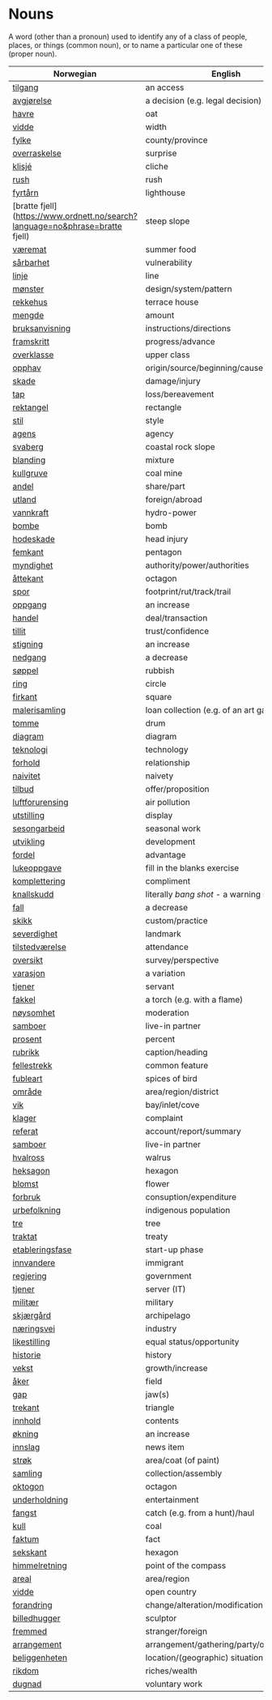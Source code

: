 # Nouns

A word (other than a pronoun) used to identify any of a class of people, places, or things (common noun), or to name a particular one of these (proper noun).

| Norwegian | English | Gender |
| --- | --- | --- |
| [tilgang](https://www.ordnett.no/search?language=no&phrase=tilgang) | an access | i |
| [avgjørelse](https://www.ordnett.no/search?language=no&phrase=avgjørelse) | a decision (e.g. legal decision) | m |
| [havre](https://www.ordnett.no/search?language=no&phrase=havre) | oat | m |
| [vidde](https://www.ordnett.no/search?language=no&phrase=vidde) | width | m/f |
| [fylke](https://www.ordnett.no/search?language=no&phrase=fylke) | county/province | i |
| [overraskelse](https://www.ordnett.no/search?language=no&phrase=overraskelse) | surprise | m |
| [klisjé](https://www.ordnett.no/search?language=no&phrase=klisjé) | cliche | m |
| [rush](https://www.ordnett.no/search?language=no&phrase=rush) | rush | i |
| [fyrtårn](https://www.ordnett.no/search?language=no&phrase=fyrtårn) | lighthouse | i |
| [bratte fjell](https://www.ordnett.no/search?language=no&phrase=bratte fjell) | steep slope | m |
| [væremat](https://www.ordnett.no/search?language=no&phrase=væremat) | summer food | m |
| [sårbarhet](https://www.ordnett.no/search?language=no&phrase=sårbarhet) | vulnerability | m |
| [linje](https://www.ordnett.no/search?language=no&phrase=linje) | line | m |
| [mønster](https://www.ordnett.no/search?language=no&phrase=mønster) | design/system/pattern | i |
| [rekkehus](https://www.ordnett.no/search?language=no&phrase=rekkehus) | terrace house | i |
| [mengde](https://www.ordnett.no/search?language=no&phrase=mengde) | amount | m |
| [bruksanvisning](https://www.ordnett.no/search?language=no&phrase=bruksanvisning) | instructions/directions | m |
| [framskritt](https://www.ordnett.no/search?language=no&phrase=framskritt) | progress/advance | i |
| [overklasse](https://www.ordnett.no/search?language=no&phrase=overklasse) | upper class | m |
| [opphav](https://www.ordnett.no/search?language=no&phrase=opphav) | origin/source/beginning/cause | i |
| [skade](https://www.ordnett.no/search?language=no&phrase=skade) | damage/injury | m |
| [tap](https://www.ordnett.no/search?language=no&phrase=tap) | loss/bereavement | i |
| [rektangel](https://www.ordnett.no/search?language=no&phrase=rektangel) | rectangle | i |
| [stil](https://www.ordnett.no/search?language=no&phrase=stil) | style | m |
| [agens](https://www.ordnett.no/search?language=no&phrase=agens) | agency | m |
| [svaberg](https://www.ordnett.no/search?language=no&phrase=svaberg) | coastal rock slope | i |
| [blanding](https://www.ordnett.no/search?language=no&phrase=blanding) | mixture | m |
| [kullgruve](https://www.ordnett.no/search?language=no&phrase=kullgruve) | coal mine | m |
| [andel](https://www.ordnett.no/search?language=no&phrase=andel) | share/part | m |
| [utland](https://www.ordnett.no/search?language=no&phrase=utland) | foreign/abroad | m |
| [vannkraft](https://www.ordnett.no/search?language=no&phrase=vannkraft) | hydro-power | m |
| [bombe](https://www.ordnett.no/search?language=no&phrase=bombe) | bomb | m |
| [hodeskade](https://www.ordnett.no/search?language=no&phrase=hodeskade) | head injury | m |
| [femkant](https://www.ordnett.no/search?language=no&phrase=femkant) | pentagon | m |
| [myndighet](https://www.ordnett.no/search?language=no&phrase=myndighet) | authority/power/authorities | m |
| [åttekant](https://www.ordnett.no/search?language=no&phrase=åttekant) | octagon | m |
| [spor](https://www.ordnett.no/search?language=no&phrase=spor) | footprint/rut/track/trail | i |
| [oppgang](https://www.ordnett.no/search?language=no&phrase=oppgang) | an increase | m |
| [handel](https://www.ordnett.no/search?language=no&phrase=handel) | deal/transaction | m |
| [tillit](https://www.ordnett.no/search?language=no&phrase=tillit) | trust/confidence | m |
| [stigning](https://www.ordnett.no/search?language=no&phrase=stigning) | an increase | m |
| [nedgang](https://www.ordnett.no/search?language=no&phrase=nedgang) | a decrease | m |
| [søppel](https://www.ordnett.no/search?language=no&phrase=søppel) | rubbish | i |
| [ring](https://www.ordnett.no/search?language=no&phrase=ring) | circle | m |
| [firkant](https://www.ordnett.no/search?language=no&phrase=firkant) | square | m |
| [malerisamling](https://www.ordnett.no/search?language=no&phrase=malerisamling) | loan collection (e.g. of an art gallery) | m |
| [tomme](https://www.ordnett.no/search?language=no&phrase=tomme) | drum | m |
| [diagram](https://www.ordnett.no/search?language=no&phrase=diagram) | diagram | i |
| [teknologi](https://www.ordnett.no/search?language=no&phrase=teknologi) | technology | m |
| [forhold](https://www.ordnett.no/search?language=no&phrase=forhold) | relationship | i |
| [naivitet](https://www.ordnett.no/search?language=no&phrase=naivitet) | naivety | m |
| [tilbud](https://www.ordnett.no/search?language=no&phrase=tilbud) | offer/proposition | i |
| [luftforurensing](https://www.ordnett.no/search?language=no&phrase=luftforurensing) | air pollution | m |
| [utstilling](https://www.ordnett.no/search?language=no&phrase=utstilling) | display | m |
| [sesongarbeid](https://www.ordnett.no/search?language=no&phrase=sesongarbeid) | seasonal work | i |
| [utvikling](https://www.ordnett.no/search?language=no&phrase=utvikling) | development | m |
| [fordel](https://www.ordnett.no/search?language=no&phrase=fordel) | advantage | m |
| [lukeoppgave](https://www.ordnett.no/search?language=no&phrase=lukeoppgave) | fill in the blanks exercise | m |
| [komplettering](https://www.ordnett.no/search?language=no&phrase=komplettering) | compliment | m |
| [knallskudd](https://www.ordnett.no/search?language=no&phrase=knallskudd) | literally _bang shot_ - a warning shot gun | i |
| [fall](https://www.ordnett.no/search?language=no&phrase=fall) | a decrease | i |
| [skikk](https://www.ordnett.no/search?language=no&phrase=skikk) | custom/practice | m |
| [severdighet](https://www.ordnett.no/search?language=no&phrase=severdighet) | landmark | m |
| [tilstedværelse](https://www.ordnett.no/search?language=no&phrase=tilstedværelse) | attendance | i |
| [oversikt](https://www.ordnett.no/search?language=no&phrase=oversikt) | survey/perspective | m |
| [varasjon](https://www.ordnett.no/search?language=no&phrase=varasjon) | a variation | m |
| [tjener](https://www.ordnett.no/search?language=no&phrase=tjener) | servant | m |
| [fakkel](https://www.ordnett.no/search?language=no&phrase=fakkel) | a torch (e.g. with a flame) | m |
| [nøysomhet](https://www.ordnett.no/search?language=no&phrase=nøysomhet) | moderation | m |
| [samboer](https://www.ordnett.no/search?language=no&phrase=samboer) | live-in partner | m |
| [prosent](https://www.ordnett.no/search?language=no&phrase=prosent) | percent | m |
| [rubrikk](https://www.ordnett.no/search?language=no&phrase=rubrikk) | caption/heading | m |
| [fellestrekk](https://www.ordnett.no/search?language=no&phrase=fellestrekk) | common feature | i |
| [fubleart](https://www.ordnett.no/search?language=no&phrase=fubleart) | spices of bird | m/f |
| [område](https://www.ordnett.no/search?language=no&phrase=område) | area/region/district | i |
| [vik](https://www.ordnett.no/search?language=no&phrase=vik) | bay/inlet/cove | m |
| [klager](https://www.ordnett.no/search?language=no&phrase=klager) | complaint | m |
| [referat](https://www.ordnett.no/search?language=no&phrase=referat) | account/report/summary | i |
| [samboer](https://www.ordnett.no/search?language=no&phrase=samboer) | live-in partner | m |
| [hvalross](https://www.ordnett.no/search?language=no&phrase=hvalross) | walrus | m |
| [heksagon](https://www.ordnett.no/search?language=no&phrase=heksagon) | hexagon | m |
| [blomst](https://www.ordnett.no/search?language=no&phrase=blomst) | flower | m |
| [forbruk](https://www.ordnett.no/search?language=no&phrase=forbruk) | consuption/expenditure | i |
| [urbefolkning](https://www.ordnett.no/search?language=no&phrase=urbefolkning) | indigenous population | m |
| [tre](https://www.ordnett.no/search?language=no&phrase=tre) | tree | i |
| [traktat](https://www.ordnett.no/search?language=no&phrase=traktat) | treaty | m |
| [etableringsfase](https://www.ordnett.no/search?language=no&phrase=etableringsfase) | start-up phase | m |
| [innvandere](https://www.ordnett.no/search?language=no&phrase=innvandere) | immigrant | m |
| [regjering](https://www.ordnett.no/search?language=no&phrase=regjering) | government | m |
| [tjener](https://www.ordnett.no/search?language=no&phrase=tjener) | server (IT) | m |
| [militær](https://www.ordnett.no/search?language=no&phrase=militær) | military | m |
| [skjærgård](https://www.ordnett.no/search?language=no&phrase=skjærgård) | archipelago | m |
| [næringsvei](https://www.ordnett.no/search?language=no&phrase=næringsvei) | industry | m |
| [likestilling](https://www.ordnett.no/search?language=no&phrase=likestilling) | equal status/opportunity | m |
| [historie](https://www.ordnett.no/search?language=no&phrase=historie) | history | m/f |
| [vekst](https://www.ordnett.no/search?language=no&phrase=vekst) | growth/increase | m |
| [åker](https://www.ordnett.no/search?language=no&phrase=åker) | field | m |
| [gap](https://www.ordnett.no/search?language=no&phrase=gap) | jaw(s) | m |
| [trekant](https://www.ordnett.no/search?language=no&phrase=trekant) | triangle | m |
| [innhold](https://www.ordnett.no/search?language=no&phrase=innhold) | contents | i |
| [økning](https://www.ordnett.no/search?language=no&phrase=økning) | an increase | m |
| [innslag](https://www.ordnett.no/search?language=no&phrase=innslag) | news item | i |
| [strøk](https://www.ordnett.no/search?language=no&phrase=strøk) | area/coat (of paint) | i |
| [samling](https://www.ordnett.no/search?language=no&phrase=samling) | collection/assembly | m |
| [oktogon](https://www.ordnett.no/search?language=no&phrase=oktogon) | octagon | m |
| [underholdning](https://www.ordnett.no/search?language=no&phrase=underholdning) | entertainment | m |
| [fangst](https://www.ordnett.no/search?language=no&phrase=fangst) | catch (e.g. from a hunt)/haul | m |
| [kull](https://www.ordnett.no/search?language=no&phrase=kull) | coal | i |
| [faktum](https://www.ordnett.no/search?language=no&phrase=faktum) | fact | i |
| [sekskant](https://www.ordnett.no/search?language=no&phrase=sekskant) | hexagon | m |
| [himmelretning](https://www.ordnett.no/search?language=no&phrase=himmelretning) | point of the compass | m |
| [areal](https://www.ordnett.no/search?language=no&phrase=areal) | area/region | i |
| [vidde](https://www.ordnett.no/search?language=no&phrase=vidde) | open country | m |
| [forandring](https://www.ordnett.no/search?language=no&phrase=forandring) | change/alteration/modification | m |
| [billedhugger](https://www.ordnett.no/search?language=no&phrase=billedhugger) | sculptor | m |
| [fremmed](https://www.ordnett.no/search?language=no&phrase=fremmed) | stranger/foreign | m |
| [arrangement](https://www.ordnett.no/search?language=no&phrase=arrangement) | arrangement/gathering/party/organisation | i |
| [beliggenheten](https://www.ordnett.no/search?language=no&phrase=beliggenheten) | location/(geographic) situation | m/f |
| [rikdom](https://www.ordnett.no/search?language=no&phrase=rikdom) | riches/wealth | m |
| [dugnad](https://www.ordnett.no/search?language=no&phrase=dugnad) | voluntary work | m |

